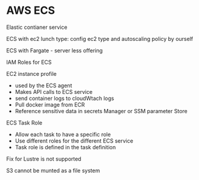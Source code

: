 # AWS ECS

Elastic contianer service

ECS with ec2 lunch type: config ec2 type and autoscaling policy by ourself

ECS with Fargate - server less offering

IAM Roles for ECS

EC2 instance profile

- used by the ECS agent
- Makes API calls to ECS service
- send container logs to cloudWtach logs
- Pull docker image from ECR
- Reference sensitive data in secrets Manager or SSM parameter Store

ECS Task Role

- Allow each task to have a specific role
- Use different roles for the different ECS service
- Task role is defined in the task definition



Fix for Lustre is not  supported 

S3 cannot be munted as a file system
